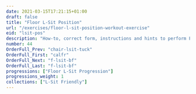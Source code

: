 ```yaml
---
date: 2021-03-15T17:21:15+01:00
draft: false
title: "Floor L-Sit Position"
url: "/exercises/floor-l-sit-position-workout-exercise"
eid: "lsit-pos"
description: "How-to, correct form, instructions and hints to perform Floor L-Sit Position. Similar exercises and video demo"
number: 44
OrderFull_Prev: "chair-lsit-tuck"
OrderFull_First: "calfr"
OrderFull_Next: "f-lsit-bf"
OrderFull_Last: "f-lsit-bf"
progressions: ["Floor L-Sit Progression"]
progressions_weight: 1
collections: ["L-Sit Friendly"]
---
```

